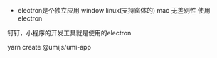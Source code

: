 - electron是个独立应用
window linux(支持窗体的) mac 无差别性 使用electron

钉钉，小程序的开发工具就是使用的electron

yarn create @umijs/umi-app